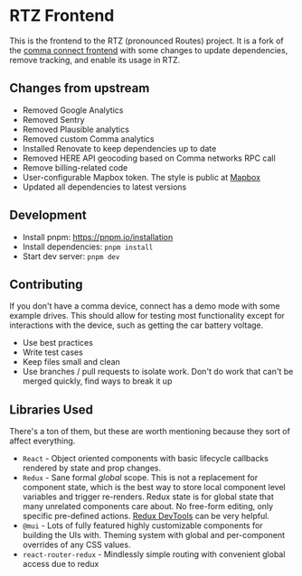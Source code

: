# RTZ Frontend

This is the frontend to the RTZ (pronounced Routes) project. It is a fork of the [comma connect frontend](https://github.com/commaai/connect) with some changes to update dependencies, remove tracking, and enable its usage in RTZ.

## Changes from upstream

- Removed Google Analytics
- Removed Sentry
- Removed Plausible analytics
- Removed custom Comma analytics
- Installed Renovate to keep dependencies up to date
- Removed HERE API geocoding based on Comma networks RPC call
- Remove billing-related code
- User-configurable Mapbox token. The style is public at [Mapbox](https://api.mapbox.com/styles/v1/usa-reddragon/clyd2ske5010r01qr2lde0k3n.html?title=copy&access_token=pk.eyJ1IjoidXNhLXJlZGRyYWdvbiIsImEiOiJjbHlkMzl6cW4wMGtnMmxvcWY1MTZpeGg2In0.AHfA3k-lG_b48str7o3xQw&zoomwheel=true&fresh=true)
- Updated all dependencies to latest versions

## Development

- Install pnpm: <https://pnpm.io/installation>
- Install dependencies: `pnpm install`
- Start dev server: `pnpm dev`

## Contributing

If you don't have a comma device, connect has a demo mode with some example drives. This should allow for testing most functionality except for interactions with the device, such as getting the car battery voltage.

- Use best practices
- Write test cases
- Keep files small and clean
- Use branches / pull requests to isolate work. Don't do work that can't be merged quickly, find ways to break it up

## Libraries Used

There's a ton of them, but these are worth mentioning because they sort of affect everything.

- `React` - Object oriented components with basic lifecycle callbacks rendered by state and prop changes.
- `Redux` - Sane formal *global* scope. This is not a replacement for component state, which is the best way to store local component level variables and trigger re-renders. Redux state is for global state that many unrelated components care about. No free-form editing, only specific pre-defined actions. [Redux DevTools](https://chrome.google.com/webstore/detail/redux-devtools/lmhkpmbekcpmknklioeibfkpmmfibljd?hl=en) can be very helpful.
- `@mui` - Lots of fully featured highly customizable components for building the UIs with. Theming system with global and per-component overrides of any CSS values.
- `react-router-redux` - Mindlessly simple routing with convenient global access due to redux
